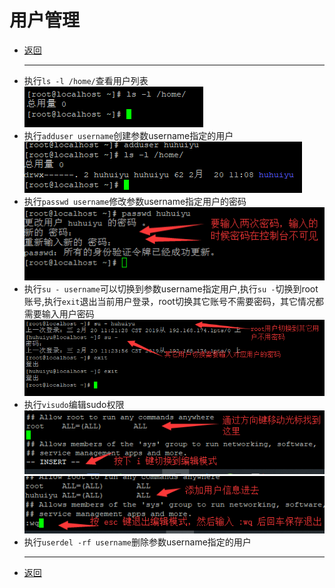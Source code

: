 # 用户管理

- [返回](./)
  ***
- 执行`ls -l /home/`查看用户列表  
  ![centos001](images/centos001.png)
- 执行`adduser username`创建参数username指定的用户  
  ![centos002](images/centos002.png)
- 执行`passwd username`修改参数username指定用户的密码  
  ![centos003](images/centos003.png)
- 执行`su - username`可以切换到参数username指定用户,执行`su -`切换到root账号,执行`exit`退出当前用户登录，root切换其它账号不需要密码，其它情况都需要输入用户密码  
  ![centos004](images/centos004.png)
- 执行`visudo`编辑sudo权限  
  ![centos005](images/centos005.png)  
  ![centos006](images/centos006.png)
- 执行`userdel -rf username`删除参数username指定的用户
  ***
- [返回](./)